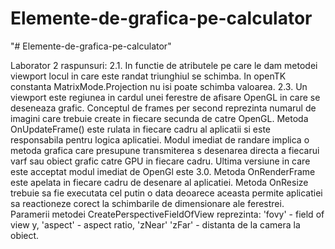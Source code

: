 # Elemente-de-grafica-pe-calculator
"# Elemente-de-grafica-pe-calculator" 

Laborator 2 raspunsuri:
2.1. In functie de atributele pe care le dam metodei viewport locul in care este randat triunghiul se schimba.
In openTK constanta MatrixMode.Projection nu isi poate schimba valoarea.
2.3. Un viewport este regiunea in cardul unei ferestre de afisare OpenGL in care se deseneaza grafic.
Conceptul de frames per second reprezinta numarul de imagini care trebuie create in fiecare secunda de catre OpenGL.
Metoda OnUpdateFrame() este rulata in fiecare cadru al aplicatii si este responsabila pentru logica aplicatiei.
Modul imediat de randare implica o metoda grafica care presupune transmiterea s desenarea directa a fiecarui varf sau obiect grafic catre GPU in fiecare cadru.
Ultima versiune in care este acceptat modul imediat de OpenGl este 3.0.
Metoda OnRenderFrame este apelata in fiecare cadru de desenare al aplicatiei.
Metoda OnResize trebuie sa fie executata cel putin o data deoarece aceasta permite aplicatiei sa reactioneze corect la schimbarile de dimensionare ale ferestrei.
Paramerii metodei CreatePerspectiveFieldOfView reprezinta: 'fovy' - field of view y, 'aspect' - aspect ratio, 'zNear' 'zFar' - distanta de la camera la obiect.
